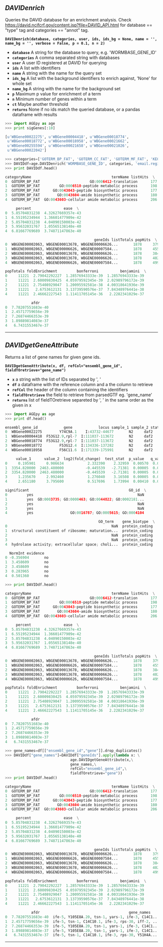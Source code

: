 ## ___DAVIDenrich___

Queries the DAVID database for an enrichment analysis.
Check https://david.ncifcrf.gov/content.jsp?file=DAVID_API.html for database == "type" tag and categories ==  "annot" tag.

**`DAVIDenrich(database, categories, user, ids, ids_bg = None, name = '', name_bg = '', verbose = False, p = 0.1, n = 2)`**

* **`database`** A string for the database to query, e.g. 'WORMBASE_GENE_ID'
* **`categories`** A comma separated string with databases
* **`user`**  A user ID registered at DAVID for querying
* **`ids`**  A list with identifiers
* **`name`**  A string with the name for the query set
* **`ids_bg`**  A list with the background identifiers to enrich against, 'None' for whole set
* **`name_bg`**  A string with the name for the background set
* **`p`**  Maximum p value for enrichment of a term
* **`n`**  Minimum number of genes within a term
* **`ct`**  Maybe another threshold
* **`returns`**  None if no ids match the queried database, or a pandas dataframe with results

```python
>>> import AGEpy as age
>>> print sigGenes[:10]

[u'WBGene00022275', u'WBGene00004418', u'WBGene00018774',
 u'WBGene00018772', u'WBGene00018958', u'WBGene00021662',
 u'WBGene00255594', u'WBGene00021658', u'WBGene00021026',
 u'WBGene00022042']

>>> categories=['GOTERM_BP_FAT', 'GOTERM_CC_FAT', 'GOTERM_MF_FAT', 'KEGG_PATHWAY','BIOCARTA', 'PFAM', 'PROSITE' ]
>>> DAVIDdf=age.DAVIDenrich('WORMBASE_GENE_ID', categories, 'email.registered@david.com', sigGenes)
>>> print DAVIDdf.head()

categoryName                                     termName listHits  \
0  GOTERM_BP_FAT                       GO:0006412~translation      177   
1  GOTERM_BP_FAT         GO:0006518~peptide metabolic process      198   
2  GOTERM_BP_FAT      GO:0043043~peptide biosynthetic process      177   
3  GOTERM_BP_FAT        GO:0043604~amide biosynthetic process      180   
4  GOTERM_BP_FAT  GO:0043603~cellular amide metabolic process      206   

     percent               ease  \
0  5.85704831238  4.32627669357e-43   
1  6.55195234944  1.36601477909e-42   
2  5.85704831238  4.04090150003e-42   
3  5.95632031767  1.05565138148e-40   
4  6.81667769689  3.74871147863e-40   

                                         geneIds listTotals popHits  \
0  WBGENE00002063, WBGENE00013678, WBGENE00006626...       1878     379   
1  WBGENE00002063, WBGENE00006626, WBGENE00007584...       1878     455   
2  WBGENE00002063, WBGENE00013678, WBGENE00006626...       1878     384   
3  WBGENE00002063, WBGENE00013678, WBGENE00006626...       1878     402   
4  WBGENE00002063, WBGENE00006626, WBGENE00007584...       1878     499   

popTotals foldEnrichment         bonferroni          benjamini  \
0     11221  2.79042292227  1.28576943333e-39  1.28576943333e-39   
1     11221  2.60009830425  4.05979592345e-39  2.02989796172e-39   
2     11221  2.75408929047  1.20095592581e-38  4.00318641936e-39   
3     11221   2.6753612131  3.13739590576e-37  7.84348976441e-38   
4     11221  2.46662227543  1.11411705145e-36   2.2282341029e-37   

            afdr  
0  7.78207551683e-40  
1  2.45717759656e-39  
2  7.26874466353e-39  
3  1.89889814083e-37  
4   6.7431553467e-37  
```
___

## ___DAVIDgetGeneAttribute___

Returns a list of gene names for given gene ids.

**`DAVIDgetGeneAttribute(x, df, refCol="ensembl_gene_id", fieldTOretrieve="gene_name")`**

* **`x`** a string with the list of IDs separated by ', '
* **`df`**  a dataframe with the reference column and a the column to retrieve
* **`refCol`** the header of the column containing the identifiers
* **`fieldTOretrieve`** the field to retrieve from parsedGTF eg. 'gene_name'
* **`returns`** list of fieldTOretrieve separeted by ', ' in the same order as the given in x

```python
>>> import AGEpy as age
>>> print df.head()

ensembl_gene_id            gene            locus sample_1 sample_2 status  \
0  WBGene00022275        Y74C9A.1    I:43732-44677       N2     daf2     OK   
1  WBGene00004418  F53G12.9,rpl-7  I:111037-113672       N2     daf2     OK   
2  WBGene00018774  F53G12.9,rpl-7  I:111037-113672       N2     daf2     OK   
3  WBGene00018772        F53G12.4  I:134336-137282       N2     daf2     OK   
4  WBGene00018958        F56C11.6  I:171339-175991       N2     daf2     OK   

     value_1      value_2  log2(fold_change)  test_stat  p_value   q_value  \
0     0.195901     0.986634           2.332390    2.32959  0.00570  0.031216   
1  3354.820000  2463.480000          -0.445539   -2.71381  0.00005  0.000556   
2  3354.820000  2463.480000          -0.445539   -2.71381  0.00005  0.000556   
3     1.235670     2.992460           1.276040    3.16508  0.00005  0.000556   
4     2.651180     3.795600           0.517696    1.73994  0.00410  0.024157   

significant                                              GO_id  \
0         yes                                                NaN   
1         yes  GO:0003735; GO:0000463; GO:0044822; GO:0002181...   
2         yes                                                NaN   
3         yes                                                NaN   
4         yes                 GO:0016787; GO:0005615; GO:0004104   

                                           GO_term    gene_biotype  \
0                                                NaN  protein_coding   
1  structural constituent of ribosome; maturation...  protein_coding   
2                                                NaN  protein_coding   
3                                                NaN  protein_coding   
4  hydrolase activity; extracellular space; choli...  protein_coding   

  NormInt evidence  
0 -0.356904       no  
1  3.458609       no  
2  3.458609       no  
3  0.283965       no  
4  0.501360       no  

>>> print DAVIDdf.head()

categoryName                                     termName listHits  \
0  GOTERM_BP_FAT                       GO:0006412~translation      177   
1  GOTERM_BP_FAT         GO:0006518~peptide metabolic process      198   
2  GOTERM_BP_FAT      GO:0043043~peptide biosynthetic process      177   
3  GOTERM_BP_FAT        GO:0043604~amide biosynthetic process      180   
4  GOTERM_BP_FAT  GO:0043603~cellular amide metabolic process      206   

     percent               ease  \
0  5.85704831238  4.32627669357e-43   
1  6.55195234944  1.36601477909e-42   
2  5.85704831238  4.04090150003e-42   
3  5.95632031767  1.05565138148e-40   
4  6.81667769689  3.74871147863e-40   

                                         geneIds listTotals popHits  \
0  WBGENE00002063, WBGENE00013678, WBGENE00006626...       1878     379   
1  WBGENE00002063, WBGENE00006626, WBGENE00007584...       1878     455   
2  WBGENE00002063, WBGENE00013678, WBGENE00006626...       1878     384   
3  WBGENE00002063, WBGENE00013678, WBGENE00006626...       1878     402   
4  WBGENE00002063, WBGENE00006626, WBGENE00007584...       1878     499   

popTotals foldEnrichment         bonferroni          benjamini  \
0     11221  2.79042292227  1.28576943333e-39  1.28576943333e-39   
1     11221  2.60009830425  4.05979592345e-39  2.02989796172e-39   
2     11221  2.75408929047  1.20095592581e-38  4.00318641936e-39   
3     11221   2.6753612131  3.13739590576e-37  7.84348976441e-38   
4     11221  2.46662227543  1.11411705145e-36   2.2282341029e-37   

            afdr  
0  7.78207551683e-40  
1  2.45717759656e-39  
2  7.26874466353e-39  
3  1.89889814083e-37  
4   6.7431553467e-37  

>>> gene_names=df[["ensembl_gene_id","gene"]].drop_duplicates()
>>> DAVIDdf["gene_names"]=DAVIDdf["geneIds"].apply(lambda x: \
                              age.DAVIDgetGeneAttribute(x,\
                              gene_names,\
                              refCol="ensembl_gene_id",\
                              fieldTOretrieve="gene"))
>>> print DAVIDdf.head()

categoryName                                     termName listHits  \
0  GOTERM_BP_FAT                       GO:0006412~translation      177   
1  GOTERM_BP_FAT         GO:0006518~peptide metabolic process      198   
2  GOTERM_BP_FAT      GO:0043043~peptide biosynthetic process      177   
3  GOTERM_BP_FAT        GO:0043604~amide biosynthetic process      180   
4  GOTERM_BP_FAT  GO:0043603~cellular amide metabolic process      206   

     percent               ease  \
0  5.85704831238  4.32627669357e-43   
1  6.55195234944  1.36601477909e-42   
2  5.85704831238  4.04090150003e-42   
3  5.95632031767  1.05565138148e-40   
4  6.81667769689  3.74871147863e-40   

                                         geneIds listTotals popHits  \
0  WBGENE00002063, WBGENE00013678, WBGENE00006626...       1878     379   
1  WBGENE00002063, WBGENE00006626, WBGENE00007584...       1878     455   
2  WBGENE00002063, WBGENE00013678, WBGENE00006626...       1878     384   
3  WBGENE00002063, WBGENE00013678, WBGENE00006626...       1878     402   
4  WBGENE00002063, WBGENE00006626, WBGENE00007584...       1878     499   

popTotals foldEnrichment         bonferroni          benjamini  \
0     11221  2.79042292227  1.28576943333e-39  1.28576943333e-39   
1     11221  2.60009830425  4.05979592345e-39  2.02989796172e-39   
2     11221  2.75408929047  1.20095592581e-38  4.00318641936e-39   
3     11221   2.6753612131  3.13739590576e-37  7.84348976441e-38   
4     11221  2.46662227543  1.11411705145e-36   2.2282341029e-37   

            afdr                                         gene_names  
0  7.78207551683e-40  ife-5, Y105E8A.20, tsn-1, yars-1, ife-3, C14C1...  
1  2.45717759656e-39  ife-5, tsn-1, C14C10.1, ife-3, rps-30, iff-2, ...  
2  7.26874466353e-39  ife-5, Y105E8A.20, tsn-1, yars-1, ife-3, C14C1...  
3  1.89889814083e-37  ife-5, Y105E8A.20, tsn-1, yars-1, ife-3, C14C1...  
4   6.7431553467e-37  ife-5, tsn-1, C14C10.1, ife-3, rps-30, Y51H4A....  
```
___
